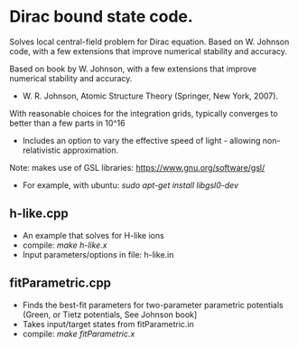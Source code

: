 # Dirac bound state code.

Solves local central-field problem for Dirac equation.
Based on W. Johnson code, with a few extensions that improve numerical stability and accuracy.

Based on book by W. Johnson, with a few extensions that improve numerical
stability and accuracy.
 * W. R. Johnson, Atomic Structure Theory (Springer, New York, 2007).


With reasonable choices for the integration grids, typically converges
to better than a few parts in 10^16

 * Includes an option to vary the effective speed of light -
allowing non-relativistic approximation.

Note: makes use of GSL libraries: https://www.gnu.org/software/gsl/

 * For example, with ubuntu: _sudo apt-get install libgsl0-dev_


## h-like.cpp

 * An example that solves for H-like ions
 * compile: _make h-like.x_
 * Input parameters/options in file: h-like.in


## fitParametric.cpp

 * Finds the best-fit parameters for two-parameter parametric potentials
 (Green, or Tietz potentials, See Johnson book]
 * Takes input/target states from fitParametric.in
 * compile: _make fitParametric.x_
